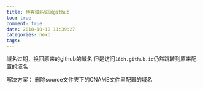 ```yaml
---
title: 博客域名切回github
toc: true
comment: true
date: 2018-10-10 11:39:27
categories: hexo
tags:
---
```




域名过期，换回原来的github的域名
但是访问`16bh.github.io`仍然跳转到原来配置的域名

<!--more-->

解决方案：
删除source文件夹下的CNAME文件里配置的域名